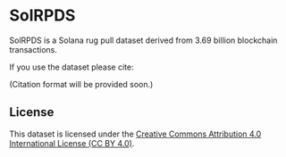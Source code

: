 # SolRPDS

SolRPDS is a Solana rug pull dataset derived from 3.69 billion blockchain transactions.

If you use the dataset please cite: 

(Citation format will be provided soon.)




## License
This dataset is licensed under the [Creative Commons Attribution 4.0 International License (CC BY 4.0)](https://creativecommons.org/licenses/by/4.0/).  

